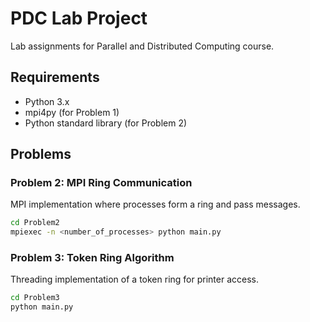 # PDC Lab Project

Lab assignments for Parallel and Distributed Computing course.

## Requirements

- Python 3.x
- mpi4py (for Problem 1)
- Python standard library (for Problem 2)

## Problems

### Problem 2: MPI Ring Communication

MPI implementation where processes form a ring and pass messages.

```bash
cd Problem2
mpiexec -n <number_of_processes> python main.py
```

### Problem 3: Token Ring Algorithm

Threading implementation of a token ring for printer access.

```bash
cd Problem3
python main.py
```
